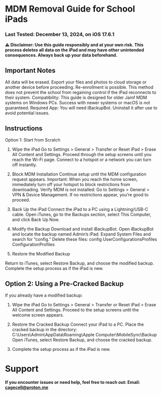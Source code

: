 # MDM Removal Guide for School iPads
### Last Tested: December 13, 2024, on iOS 17.6.1

**⚠️ Disclaimer: Use this guide responsibly and at your own risk. This process deletes all data on the iPad and may have other unintended consequences. Always back up your data beforehand.**

## Important Notes
All data will be erased. Export your files and photos to cloud storage or another device before proceeding.
Re-enrollment is possible. This method does not prevent the school from regaining control if the iPad reconnects to their system.
Compatibility: This guide is designed for older Jamf MDM systems on Windows PCs. Success with newer systems or macOS is not guaranteed.
Required App: You will need iBackupBot. Uninstall it after use to avoid potential issues.

## Instructions
Option 1: Start from Scratch
1. Wipe the iPad
  Go to Settings > General > Transfer or Reset iPad > Erase All Content and Settings.
  Proceed through the setup screens until you reach the Wi-Fi page.
  Connect to a hotspot or a network you can turn off instantly.

2. Block MDM Installation
  Continue setup until the MDM configuration request appears.
  Important: When you reach the home screen, immediately turn off your hotspot to block restrictions from downloading.
  Verify MDM is not installed:
    Go to Settings > General > VPN & Device Management.
    If no restrictions appear, you’re good to proceed.

3. Back Up the iPad
  Connect the iPad to a PC using a Lightning/USB-C cable.
  Open iTunes, go to the Backups section, select This Computer, and click Back Up Now.

4. Modify the Backup
  Download and install iBackupBot.
  Open iBackupBot and locate the backup named Admin’s iPad.
  Expand System Files and search for “config.”
  Delete these files:
    config
    UserConfigurationsProfiles
    ConfigurationProfiles

5. Restore the Modified Backup

  Return to iTunes, select Restore Backup, and choose the modified backup.
  Complete the setup process as if the iPad is new.

## Option 2: Using a Pre-Cracked Backup
If you already have a modified backup:
1. Wipe the iPad
  Go to Settings > General > Transfer or Reset iPad > Erase All Content and Settings.
  Proceed to the setup screens until the welcome screen appears.

2. Restore the Cracked Backup
  Connect your iPad to a PC.
  Place the cracked backup in the directory:
    C:\Users\Admin\AppData\Roaming\Apple Computer\MobileSync\Backup
  Open iTunes, select Restore Backup, and choose the cracked backup.

3. Complete the setup process as if the iPad is new.

# Support
**If you encounter issues or need help, feel free to reach out:
Email: cagecell@proton.me**
